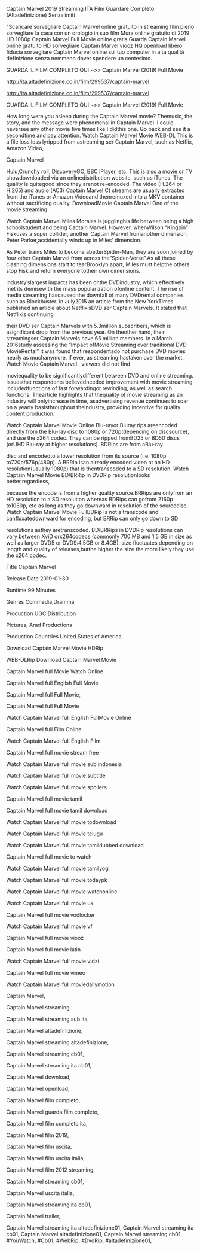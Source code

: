 Captain Marvel 2019 Streaming ITA Film Guardare Completo (Altadefinizione) Senzalimiti

"Scaricare sorvegliare Captain Marvel online gratuito in streaming film pieno sorvegliare la casa con un orologio in suo film Mura online gratuito di 2019 HD 1080p Captain Marvel Full Movie online gratis Guarda Captain Marvel online gratuito HD sorvegliare Captain Marvel viooz HQ openload libero fiducia sorvegliare Captain Marvel online sul tuo computer in alta qualità definizione senza nemmeno dover spendere un centesimo.


GUARDA IL FILM COMPLETO QUI ~>> Captain Marvel (2019) Full Movie

http://ita.altadefinizione.co.in/film/299537/captain-marvel

http://ita.altadefinizione.co.in/film/299537/captain-marvel


GUARDA IL FILM COMPLETO QUI ~>> Captain Marvel (2019) Full Movie


How long were you asleep during the Captain Marvel movie? Themusic, the story, and the message were phenomenal in Captain Marvel. I could neversee any other movie five times like I didthis one. Go back and see it a secondtime and pay attention. Watch Captain Marvel Movie WEB-DL This is a file loss less lyripped from astreaming ser Captain Marvel, such as Netflix, Amazon Video,


Captain Marvel


Hulu,Crunchy roll, DiscoveryGO, BBC iPlayer, etc. This is also a movie or TV showdownloaded via an onlinedistribution website, such as iTunes. The quality is quitegood since they arenot re-encoded. The video (H.264 or H.265) and audio (AC3/ Captain Marvel C) streams are usually extracted from the iTunes or Amazon Videoand thenremuxed into a MKV container without sacrificing quality. DownloadMovie Captain Marvel One of the movie streaming


Watch Captain Marvel Miles Morales is jugglinghis life between being a high schoolstudent and being Captain Marvel. However, whenWilson “Kingpin” Fiskuses a super collider, another Captain Marvel fromanother dimension, Peter Parker,accidentally winds up in Miles’ dimension.


As Peter trains Miles to become abetterSpider-Man, they are soon joined by four other Captain Marvel from across the”Spider-Verse”.As all these clashing dimensions start to tearBrooklyn apart, Miles must helpthe others stop Fisk and return everyone totheir own dimensions.


industry’slargest impacts has been onthe DVDindustry, which effectively met its demisewith the mass popularization ofonline content. The rise of media streaming hascaused the downfall of many DVDrental companies such as Blockbuster. In July2015 an article from the New YorkTimes published an article about Netflix’sDVD ser Captain Marvels. It stated that Netflixis continuing


their DVD ser Captain Marvels with 5.3million subscribers, which is asignificant drop from the previous year. On theother hand, their streamingser Captain Marvels have 65 million members. In a March 2016study assessing the “Impact ofMovie Streaming over traditional DVD MovieRental” it was found that respondentsdo not purchase DVD movies nearly as muchanymore, if ever, as streaming hastaken over the market. Watch Movie Captain Marvel , viewers did not find


moviequality to be significantlydifferent between DVD and online streaming. Issuesthat respondents believedneeded improvement with movie streaming includedfunctions of fast forwardingor rewinding, as well as search functions. Thearticle highlights that thequality of movie streaming as an industry will onlyincrease in time, asadvertising revenue continues to soar on a yearly basisthroughout theindustry, providing incentive for quality content production.


Watch Captain Marvel Movie Online Blu-rayor Bluray rips areencoded directly from the Blu-ray disc to 1080p or 720p(depending on discsource), and use the x264 codec. They can be ripped fromBD25 or BD50 discs (orUHD Blu-ray at higher resolutions). BDRips are from aBlu-ray


disc and encodedto a lower resolution from its source (i.e. 1080p to720p/576p/480p). A BRRip isan already encoded video at an HD resolution(usually 1080p) that is thentranscoded to a SD resolution. Watch Captain Marvel Movie BD/BRRip in DVDRip resolutionlooks better,regardless,


because the encode is from a higher quality source.BRRips are onlyfrom an HD resolution to a SD resolution whereas BDRips can gofrom 2160p to1080p, etc as long as they go downward in resolution of the sourcedisc. Watch Captain Marvel Movie FullBDRip is not a transcode and canfluxatedownward for encoding, but BRRip can only go down to SD


resolutions asthey aretranscoded. BD/BRRips in DVDRip resolutions can vary between XviD orx264codecs (commonly 700 MB and 1.5 GB in size as well as larger DVD5 or DVD9:4.5GB or 8.4GB), size fluctuates depending on length and quality of releases,butthe higher the size the more likely they use the x264 codec.


Title Captain Marvel


Release Date 2019-01-30


Runtime 99 Minutes


Genres Commedia,Dramma


Production UGC Distribution


Pictures, Arad Productions


Production Countries United States of America


Download Captain Marvel Movie HDRip 

WEB-DLRip Download Captain Marvel Movie 

Captain Marvel full Movie Watch Online 

Captain Marvel full English Full Movie 

Captain Marvel full Full Movie, 

Captain Marvel full Full Movie 

Watch Captain Marvel full English FullMovie Online 

Captain Marvel full Film Online 

Watch Captain Marvel full English Film 

Captain Marvel full movie stream free 

Watch Captain Marvel full movie sub indonesia 

Watch Captain Marvel full movie subtitle 

Watch Captain Marvel full movie spoilers 

Captain Marvel full movie tamil 

Captain Marvel full movie tamil download 

Watch Captain Marvel full movie todownload 

Watch Captain Marvel full movie telugu 

Watch Captain Marvel full movie tamildubbed download 

Captain Marvel full movie to watch 

Watch Captain Marvel full movie tamilyogi 

Watch Captain Marvel full movie todaypk 

Watch Captain Marvel full movie watchonline 

Watch Captain Marvel full movie uk 

Captain Marvel full movie vodlocker 

Watch Captain Marvel full movie vf 

Captain Marvel full movie viooz 

Captain Marvel full movie latin 

Watch Captain Marvel full movie vidzi 

Captain Marvel full movie vimeo 

Watch Captain Marvel full moviedailymotion 

Captain Marvel,

Captain Marvel streaming,

Captain Marvel streaming sub ita,

Captain Marvel altadefinizione,

Captain Marvel streaming altadefinizione,

Captain Marvel streaming cb01,

Captain Marvel streaming ita cb01,

Captain Marvel download,

Captain Marvel openload,

Captain Marvel film completo,

Captain Marvel guarda film completo,

Captain Marvel film completo ita,

Captain Marvel film 2019,

Captain Marvel film uscita,

Captain Marvel film uscita italia,

Captain Marvel film 2012 streaming,

Captain Marvel streaming cb01,

Captain Marvel uscita italia,

Captain Marvel streaming ita cb01,

Captain Marvel trailer,

Captain Marvel streaming ita altadefinizione01,
Captain Marvel streaming ita cb01,
Captain Marvel altadefinizione01,
Captain Marvel streaming cb01,
#YouWatch,
#Cb01,
#WebRip,
#DvdRip,
#altadefinizione01,
